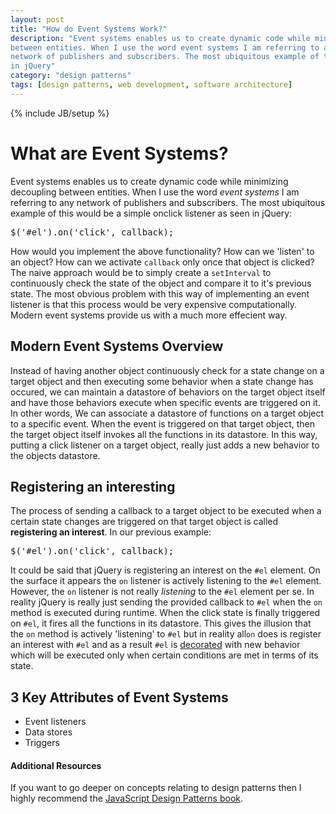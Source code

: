 ```yaml
---
layout: post
title: "How do Event Systems Work?"
description: "Event systems enables us to create dynamic code while minimizing decoupling
between entities. When I use the word event systems I am referring to any
network of publishers and subscribers. The most ubiquitous example of this would be a simple onclick listener as seen
in jQuery"
category: "design patterns"
tags: [design patterns, web development, software architecture]
---
```

{% include JB/setup %}


<h1>What are Event Systems?</h1>
<p>Event systems enables us to create dynamic code while minimizing decoupling
between entities. When I use the word <i>event systems</i> I am referring to any
network of publishers and subscribers.
The most ubiquitous example of this would be a simple onclick listener as seen
in jQuery:</p>

<pre>$('#el').on('click', callback);</pre>

<p>How would you implement the above functionality? How can we 'listen' to an
object? How can we activate <code>callback</code> only once that object is clicked? The
naive approach would be to simply create a
<code>setInterval</code> to continuously check the state of the object and compare it
to it's previous state. The most obvious problem with this way of implementing
an event listener
is that this process would be very expensive computationally. Modern event
systems provide us with a much more effecient way.</p>

<h2>Modern Event Systems Overview</h2>
<p>Instead of having another object continuously check for a state change on a
target object and then executing some behavior when a state change has occured, we can
maintain a datastore of behaviors on the target object itself and have those
behaviors execute when specific events are triggered on it. In other words, We
can associate a datastore of functions on a target object to a specific event. When the event is triggered on
that target object, then the target object itself invokes all the functions in its
datastore. In this way, putting a click listener on a target object, really just adds
a new behavior to the objects datastore.</p>

<h2>Registering an interesting</h2>
<p>The process of sending a callback to a target object to be executed when a certain
state changes are triggered on that target object is called <b>registering an
interest</b>. In our
previous example:</p> 

<pre>$('#el').on('click', callback);</pre>

<p>It could be said that jQuery is registering an interest on the <code>#el</code>
element. On the surface it appears the <code>on</code> listener is
actively listening to the <code>#el</code> element. However, the <code>on</code> listener is not really
<i>listening</i> to the <code>#el</code> element per se. In reality jQuery
is really just sending the provided callback to <code>#el</code> when the
<code>on</code> method is
executed during runtime. When the click state is finally triggered on
<code>#el</code>, it fires all the functions in its datastore. This gives the
illusion that the <code>on</code> method is actively 'listening' to
<code>#el</code> but in reality all<code>on</code> does is register an
interest with <code>#el</code> and as a result <code>#el</code> is <a
href="http://addyosmani.com/resources/essentialjsdesignpatterns/book/#decoratorpatternjavascript">decorated</a>
with new behavior which will be executed only when certain conditions are met in
terms of its state.</p>

<h2>3 Key Attributes of Event Systems</h2>
<ul>
  <li>Event listeners</li>
  <li>Data stores</li>
  <li>Triggers</li>
</ul>

<h4>Additional Resources</h4>
<p>If you want to go deeper on concepts relating to design patterns then I
highly recommend the <a
href="http://addyosmani.com/resources/essentialjsdesignpatterns/book/">JavaScript
Design Patterns book</a>.
